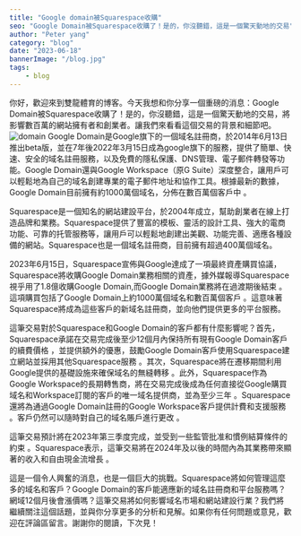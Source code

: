 ```yaml
---
title: "Google domain被Squarespace收購"
seo: "Google Domain被Squarespace收購了！是的，你沒聽錯，這是一個驚天動地的交易"
author: "Peter yang"
category: "blog"
date: "2023-06-18"
bannerImage: "/blog.jpg"
tags:
    - blog
---
```

你好，歡迎來到雙龍體育的博客。今天我想和你分享一個重磅的消息：Google Domain被Squarespace收購了！是的，你沒聽錯，這是一個驚天動地的交易，將影響數百萬的網站擁有者和創業者。讓我們來看看這個交易的背景和細節吧。
![domain](https://i.ibb.co/kKdcb4S/Screenshot-20230618-165200-Chrome.jpg "domain")
Google Domain是Google旗下的一個域名註冊商，於2014年6月13日推出beta版，並在7年後2022年3月15日成為google旗下的服務，提供了簡單、快速、安全的域名註冊服務，以及免費的隱私保護、DNS管理、電子郵件轉發等功能。Google Domain還與Google Workspace（原G Suite）深度整合，讓用戶可以輕鬆地為自己的域名創建專業的電子郵件地址和協作工具。根據最新的數據，Google Domain目前擁有約1000萬個域名，分佈在數百萬個客戶中 。 
  
Squarespace是一個知名的網站建設平台，於2004年成立，幫助創業者在線上打造品牌和業務。Squarespace提供了豐富的模板、靈活的設計工具、強大的電商功能、可靠的托管服務等，讓用戶可以輕鬆地創建出美觀、功能完善、適應各種設備的網站。Squarespace也是一個域名註冊商，目前擁有超過400萬個域名。 
  
2023年6月15日，Squarespace宣佈與Google達成了一項最終資產購買協議，Squarespace將收購Google Domain業務相關的資產，據外媒報導Squarespace視乎用了1.8億收購Google Domain,而Google Domain業務將在過渡期後結束 。這項購買包括了Google Domain上約1000萬個域名和數百萬個客戶 。這意味著Squarespace將成為這些客戶的新域名註冊商，並向他們提供更多的平台服務。 
  
這筆交易對於Squarespace和Google Domain的客戶都有什麼影響呢？首先，Squarespace承諾在交易完成後至少12個月內保持所有現有Google Domain客戶的續費價格 ，並提供額外的優惠，鼓勵Google Domain客戶使用Squarespace建立網站並採用其他Squarespace服務 。其次，Squarespace將在遷移期間利用Google提供的基礎設施來確保域名的無縫轉移 。此外，Squarespace作為Google Workspace的長期轉售商，將在交易完成後成為任何直接從Google購買域名和Workspace訂閱的客戶的唯一域名提供商，並為至少三年 。Squarespace還將為通過Google Domain註冊的Google Workspace客戶提供計費和支援服務 。客戶仍然可以隨時對自己的域名賬戶進行更改 。 
  
這筆交易預計將在2023年第三季度完成，並受到一些監管批准和慣例結算條件的約束 。Squarespace表示，這筆交易將在2024年及以後的時間內為其業務帶來顯著的收入和自由現金流增長 。 
  
這是一個令人興奮的消息，也是一個巨大的挑戰。Squarespace將如何管理這麼多的域名和客戶？Google Domain的客戶能適應新的域名註冊商和平台服務嗎？網域12個月後會漲價嗎？這筆交易將如何影響域名市場和網站建設行業？我們將繼續關注這個話題，並與你分享更多的分析和見解。如果你有任何問題或意見，歡迎在評論區留言。謝謝你的閱讀，下次見！
